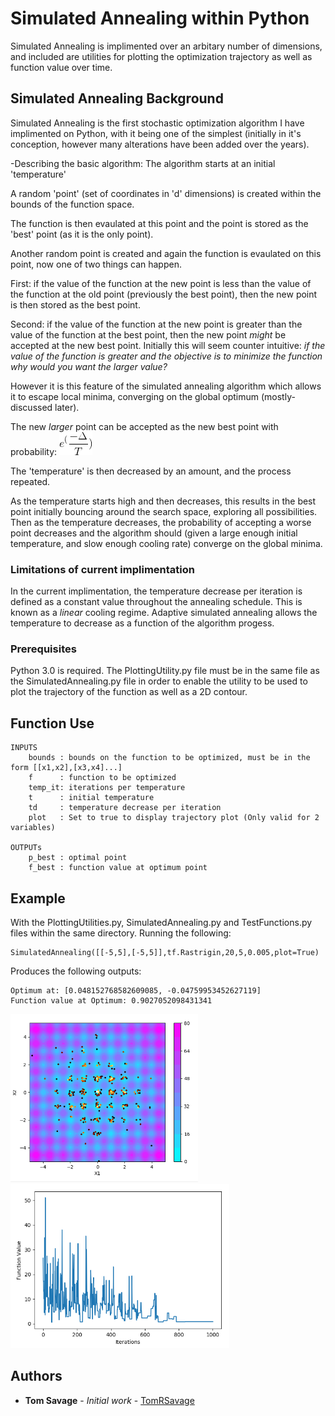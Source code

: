# Simulated Annealing within Python
Simulated Annealing is implimented over an arbitary number of dimensions, and included are utilities for plotting the optimization trajectory as well as function value over time.

## Simulated Annealing Background
Simulated Annealing is the first stochastic optimization algorithm I have implimented on Python, with it being one of the simplest (initially in it's conception, however many alterations have been added over the years).  

-Describing the basic algorithm:
The algorithm starts at an initial 'temperature' 

A random 'point' (set of coordinates in 'd' dimensions) is created within the bounds of the function space. 

The function is then evaulated at this point and the point is stored as the 'best' point (as it is the only point). 

Another random point is created and again the function is evaulated on this point, now one of two things can happen. 

First: if the value of the function at the new point is less than the value of the function at the old point (previously the best point), then the new point is then stored as the best point. 

Second: if the value of the function at the new point is greater than the value of the function at the best point, then the new point *might* be accepted at the new best point. 
Initially this will seem counter intuitive: *if the value of the function is greater and the objective is to minimize the function why would you want the larger value?* 

However it is this feature of the simulated annealing algorithm which allows it to escape local minima, converging on the global optimum (mostly- discussed later). 

The new *larger* point can be accepted as the new best point with probability: ![](CodeCogsEqn(1).gif)

The 'temperature' is then decreased by an amount, and the process repeated. 

As the temperature starts high and then decreases, this results in the best point initially bouncing around the search space, exploring all possibilities. Then as the temperature decreases, the probability of accepting a worse point decreases and the algorithm should (given a large enough initial temperature, and slow enough cooling rate) converge on the global minima.

### Limitations of current implimentation
In the current implimentation, the temperature decrease per iteration is defined as a constant value throughout the annealing schedule. This is known as a *linear* cooling regime. Adaptive simulated annealing allows the temperature to decrease as a function of the algorithm progess.

### Prerequisites

Python 3.0 is required. The PlottingUtility.py file must be in the same file as the SimulatedAnnealing.py file in order to enable the utility to be used to plot the trajectory of the function as well as a 2D contour.

## Function Use
```
INPUTS
    bounds : bounds on the function to be optimized, must be in the form [[x1,x2],[x3,x4]...]
    f      : function to be optimized
    temp_it: iterations per temperature
    t      : initial temperature
    td     : temperature decrease per iteration
    plot   : Set to true to display trajectory plot (Only valid for 2 variables)
    
OUTPUTs
    p_best : optimal point
    f_best : function value at optimum point
 ```

## Example

With the PlottingUtilities.py, SimulatedAnnealing.py and TestFunctions.py files within the same directory.
Running the following:
```
SimulatedAnnealing([[-5,5],[-5,5]],tf.Rastrigin,20,5,0.005,plot=True)
```
Produces the following outputs:
```
Optimum at: [0.048152768582609085, -0.04759953452627119]
Function value at Optimum: 0.9027052098431341
```

<img src="https://github.com/TomRSavage/SA/blob/master/github1.PNG" width="300"> <img src="https://github.com/TomRSavage/SA/blob/master/github2.PNG" width="350">
 


    
## Authors

* **Tom Savage** - *Initial work* - [TomRSavage](https://github.com/TomRSavage)
